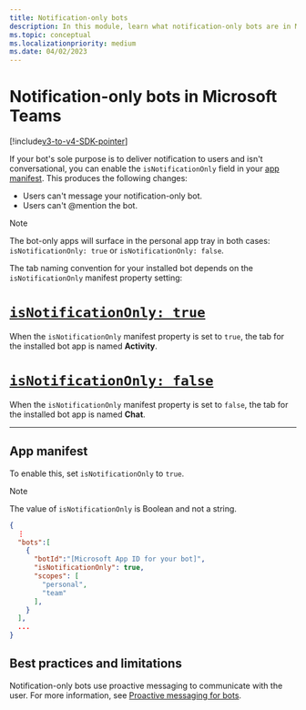 ```yaml
---
title: Notification-only bots
description: In this module, learn what notification-only bots are in Microsoft Teams, app manifest and its best practices and limitations
ms.topic: conceptual
ms.localizationpriority: medium
ms.date: 04/02/2023
---
```

# Notification-only bots in Microsoft Teams

[!include[v3-to-v4-SDK-pointer](~/includes/v3-to-v4-pointer-bots.md)]

If your bot's sole purpose is to deliver notification to users and isn't conversational, you can enable the `isNotificationOnly` field in your [app manifest](../schema/manifest-schema.md#bots). This produces the following changes:

* Users can't message your notification-only bot.
* Users can't @mention the bot.

> [!NOTE]
> The bot-only apps will surface in the personal app tray in both cases: `isNotificationOnly: true` or `isNotificationOnly: false`.

The tab naming convention for your installed bot depends on the `isNotificationOnly` manifest property setting:

# [`isNotificationOnly: true`](#tab/true)

When the `isNotificationOnly` manifest property is set to `true`, the tab for the installed bot app is named **Activity**.


# [`isNotificationOnly: false`](#tab/false)

When the `isNotificationOnly` manifest property is set to `false`, the tab for the installed bot app is named **Chat**.

---

## App manifest

To enable this, set `isNotificationOnly` to `true`.

> [!NOTE]
> The value of `isNotificationOnly` is Boolean and not a string.

```json
{
  ⋮
  "bots":[
    {
      "botId":"[Microsoft App ID for your bot]",
      "isNotificationOnly": true,
      "scopes": [
        "personal",
        "team"
      ],
    }
  ],
  ...
}
```

## Best practices and limitations

Notification-only bots use proactive messaging to communicate with the user. For more information, see [Proactive messaging for bots](~/resources/bot-v3/bot-conversations/bots-conv-proactive.md).
